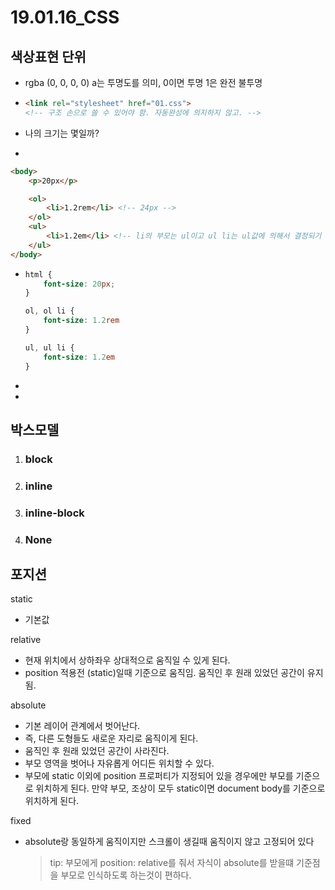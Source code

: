 # 19.01.16_CSS

## 색상표현 단위

- rgba (0, 0, 0, 0) a는 투명도를 의미, 0이면 투명 1은 완전 불투명

- ```html
  <link rel="stylesheet" href="01.css">
  <!-- 구조 손으로 쓸 수 있어야 함. 자동완성에 의지하지 않고. -->
  ```

- 나의 크기는 몇일까?

- 

  ```html
  <body>
      <p>20px</p>
  
      <ol>
          <li>1.2rem</li> <!-- 24px -->
      </ol>
      <ul>
          <li>1.2em</li> <!-- li의 부모는 ul이고 ul li는 ul값에 의해서 결정되기 때문에 더 커짐. -->
      </ul>
  </body>
  ```

- ```css
  html {
      font-size: 20px;
  }
  
  ol, ol li {
      font-size: 1.2rem
  }
  
  ul, ul li {
      font-size: 1.2em
  }
  ```

- 

- 

## 박스모델

1. ### block

2. ### inline

3. ### inline-block

4. ### None

## 포지션

static

- 기본값

relative

- 현재 위치에서 상하좌우 상대적으로 움직일 수 있게 된다.
- position 적용전 (static)일때 기준으로 움직임. 움직인 후 원래 있었던 공간이 유지됨.

absolute

- 기본 레이어 관계에서 벗어난다.
- 즉, 다른 도형들도 새로운 자리로 움직이게 된다.
- 움직인 후 원래 있었던 공간이 사라진다.
- 부모 영역을 벗어나 자유롭게 어디든 위치할 수 있다.
- 부모에 static 이외에 position 프로퍼티가 지정되어 있을 경우에만 부모를 기준으로 위치하게 된다. 만약 부모, 조상이 모두 static이면 document body를 기준으로 위치하게 된다.

fixed

- absolute랑 동일하게 움직이지만 스크롤이 생길때 움직이지 않고 고정되어 있다

  > tip: 부모에게 position: relative를 줘서 자식이 absolute를 받을떄 기준점을 부모로 인식하도록 하는것이 편하다.